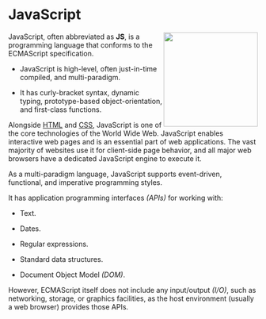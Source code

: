 # JavaScript


<img align="right" width="190" src="https://upload.wikimedia.org/wikipedia/commons/thumb/9/99/Unofficial_JavaScript_logo_2.svg/1200px-Unofficial_JavaScript_logo_2.svg.png">



JavaScript, often abbreviated as **JS**, is a programming language that conforms to the ECMAScript specification. 



* JavaScript is high-level, often just-in-time compiled, and multi-paradigm. 



* It has curly-bracket syntax, dynamic typing, prototype-based object-orientation, and first-class functions.



Alongside [HTML](/wiki/HTML) and [CSS](/wiki/CSS), JavaScript is one of the core technologies of the World Wide Web. JavaScript enables interactive web pages and is an essential part of web applications. The vast majority of websites use it for client-side page behavior, and all major web browsers have a dedicated JavaScript engine to execute it.



As a multi-paradigm language, JavaScript supports event-driven, functional, and imperative programming styles.



It has application programming interfaces _(APIs)_ for working with:



* Text.



* Dates.



* Regular expressions.



* Standard data structures. 



* Document Object Model _(DOM)_.



However, ECMAScript itself does not include any input/output _(I/O)_, such as networking, storage, or graphics facilities, as the host environment (usually a web browser) provides those APIs.